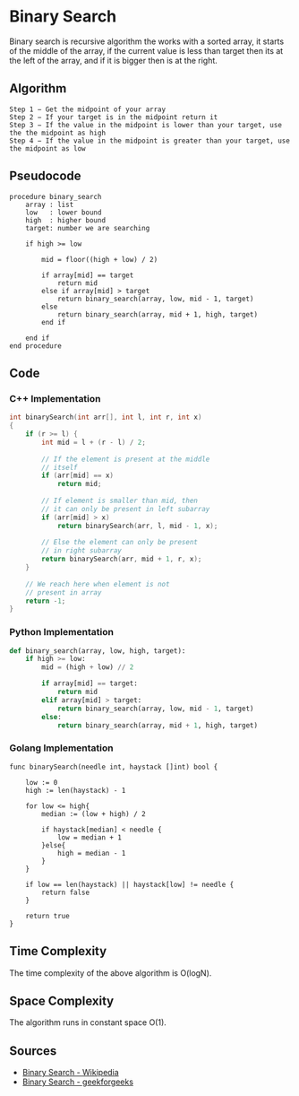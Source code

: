 # Binary Search

Binary search is recursive algorithm the works with a sorted array, it starts of the middle of the array, if the current value is less than target then its at the left of the array, and if it is bigger then is at the right.

## Algorithm

```
Step 1 − Get the midpoint of your array
Step 2 − If your target is in the midpoint return it
Step 3 − If the value in the midpoint is lower than your target, use the the midpoint as high
Step 4 − If the value in the midpoint is greater than your target, use the midpoint as low
```

## Pseudocode

```
procedure binary_search 
    array : list
    low   : lower bound 
    high  : higher bound 
    target: number we are searching 
  
    if high >= low

        mid = floor((high + low) / 2)

        if array[mid] == target
            return mid
        else if array[mid] > target
            return binary_search(array, low, mid - 1, target)
        else
            return binary_search(array, mid + 1, high, target)
        end if

    end if
end procedure
```

## Code

### C++ Implementation

```C++
int binarySearch(int arr[], int l, int r, int x)
{
    if (r >= l) {
        int mid = l + (r - l) / 2;
  
        // If the element is present at the middle
        // itself
        if (arr[mid] == x)
            return mid;
  
        // If element is smaller than mid, then
        // it can only be present in left subarray
        if (arr[mid] > x)
            return binarySearch(arr, l, mid - 1, x);
  
        // Else the element can only be present
        // in right subarray
        return binarySearch(arr, mid + 1, r, x);
    }
  
    // We reach here when element is not
    // present in array
    return -1;
}
```

### Python Implementation

```python
def binary_search(array, low, high, target):
    if high >= low:
        mid = (high + low) // 2

        if array[mid] == target:
            return mid 
        elif array[mid] > target:
            return binary_search(array, low, mid - 1, target)
        else:
            return binary_search(array, mid + 1, high, target)
```
### Golang Implementation
```golang
func binarySearch(needle int, haystack []int) bool {

	low := 0
	high := len(haystack) - 1

	for low <= high{
		median := (low + high) / 2

		if haystack[median] < needle {
			low = median + 1
		}else{
			high = median - 1
		}
	}

	if low == len(haystack) || haystack[low] != needle {
		return false
	}

	return true
}
```
## Time Complexity

The time complexity of the above algorithm is O(logN).

## Space Complexity

The algorithm runs in constant space O(1).

## Sources
    
- [Binary Search - Wikipedia](https://en.wikipedia.org/wiki/Binary_search_algorithm)
- [Binary Search - geekforgeeks](https://www.geeksforgeeks.org/binary-search/)